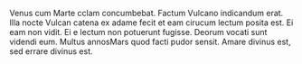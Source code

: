 Venus cum Marte cclam concumbebat.
Factum Vulcano indicandum erat.
Illa nocte Vulcan catena ex adame fecit et eam cirucum lectum posita est. 
Ei eam non vidit.
Ei e lectum non potuerunt fugisse.
Deorum vocati sunt videndi eum.
Multus annosMars quod facti pudor sensit.
Amare divinus est, sed errare divinus est. 
